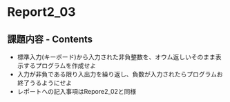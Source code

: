 # Report2_03  

## 課題内容 - Contents  
* 標準入力(キーボード)から入力された非負整数を、オウム返しいそのまま表示するプログラムを作成せよ  
* 入力が非負である限り入出力を繰り返し、負数が入力されたらプログラムお終了うるようにせよ  
* レポートへの記入事項はRepore2_02と同様  
